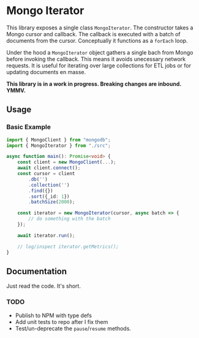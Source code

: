 # Mongo Iterator

This library exposes a single class `MongoIterator`. The constructor takes a Mongo cursor and callback. The callback is executed with a batch of documents from the cursor. Conceptually it functions as a `forEach` loop.

Under the hood a `MongoIterator` object gathers a single bach from Mongo before invoking the callback. This means it avoids unecessary network requests. It is useful for iterating over large collections for ETL jobs or for updating documents en masse.

**This library is in a work in progress. Breaking changes are inbound. YMMV.**

## Usage
### Basic Example

```typescript
import { MongoClient } from "mongodb";
import { MongoIterator } from "./src";

async function main(): Promise<void> {
    const client = new MongoClient(...);
    await client.connect();
    const cursor = client
        .db('')
        .collection('')
        .find({})
        .sort({_id: 1})
        .batchSize(2000);

    const iterator = new MongoIterator(cursor, async batch => {
        // do something with the batch
    });

    await iterator.run();

    // log/inspect iterator.getMetrics();
}
```

## Documentation
Just read the code. It's short.

### TODO
- Publish to NPM with type defs
- Add unit tests to repo after I fix them
- Test/un-deprecate the `pause`/`resume` methods.
